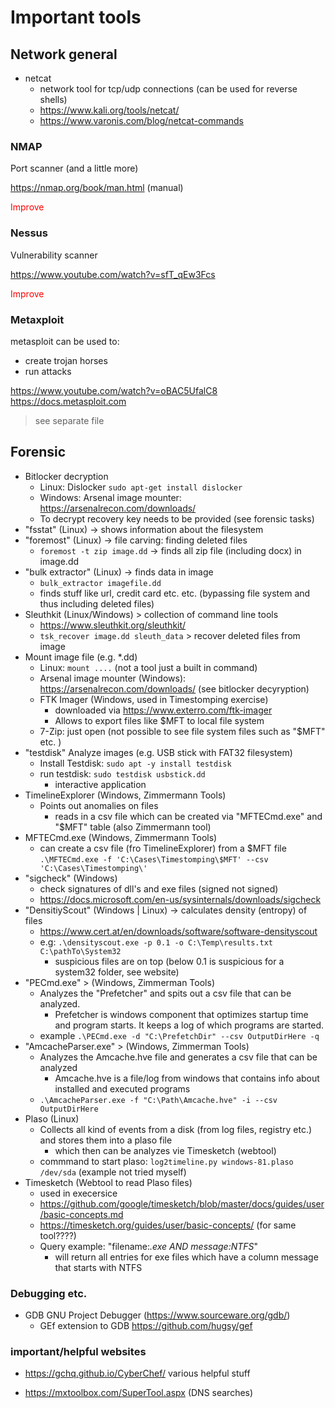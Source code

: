 # Important tools


## Network general
- netcat
    - network tool for tcp/udp connections (can be used for reverse shells)
    - https://www.kali.org/tools/netcat/
    - https://www.varonis.com/blog/netcat-commands 

### NMAP
Port scanner (and a little more)

https://nmap.org/book/man.html (manual)

<span style="color:red">Improve</span>

### Nessus
Vulnerability scanner

https://www.youtube.com/watch?v=sfT_qEw3Fcs


<span style="color:red">Improve</span>

### Metaxploit
metasploit can be used to: 
- create trojan horses
- run attacks

https://www.youtube.com/watch?v=oBAC5UfalC8
https://docs.metasploit.com
> see separate file


## Forensic
- Bitlocker decryption
    - Linux: Dislocker `sudo apt-get install dislocker`
    - Windows: Arsenal image mounter: https://arsenalrecon.com/downloads/ 
    - To decrypt recovery key needs to be provided (see forensic tasks)
- "fsstat" (Linux) -> shows information about the filesystem
- "foremost" (Linux) -> file carving: finding deleted files
    - `foremost -t zip image.dd`  -> finds all zip file (including docx) in image.dd
- "bulk extractor" (Linux) -> finds data in image
    - `bulk_extractor imagefile.dd`
    - finds stuff like url, credit card etc. etc. (bypassing file system and thus including deleted files)
- Sleuthkit (Linux/Windows) > collection of command line tools
    - https://www.sleuthkit.org/sleuthkit/
    -  `tsk_recover image.dd sleuth_data` > recover deleted files from image 
- Mount image file (e.g. *.dd)
    - Linux: `mount ....`  (not a tool just a built in command)
    - Arsenal image mounter (Windows): https://arsenalrecon.com/downloads/  (see bitlocker decyryption)
    - FTK Imager (Windows, used in Timestomping exercise)
        - downloaded via https://www.exterro.com/ftk-imager
        - Allows to export files like $MFT to local file system
    - 7-Zip: just open (not possible to see file system files such as "$MFT" etc. )
- "testdisk" Analyze images (e.g. USB stick with FAT32 filesystem)
    - Install Testdisk: `sudo apt -y install testdisk`
    - run testdisk: `sudo testdisk usbstick.dd`  
        - interactive application
- TimelineExplorer (Windows, Zimmermann Tools)
    - Points out anomalies on files
        - reads in a csv file which can be created via "MFTECmd.exe" and "$MFT" table (also Zimmermann tool)
- MFTECmd.exe  (Windows, Zimmermann Tools)
    - can create a csv file (fro TimelineExplorer) from a $MFT file 
    `.\MFTECmd.exe -f 'C:\Cases\Timestomping\$MFT' --csv 'C:\Cases\Timestomping\'`
- "sigcheck" (Windows)
    - check signatures of dll's and exe files (signed not signed)
    - https://docs.microsoft.com/en-us/sysinternals/downloads/sigcheck
- "DensitiyScout"  (Windows | Linux) -> calculates density (entropy) of files
    - https://www.cert.at/en/downloads/software/software-densityscout
    - e.g: `.\densityscout.exe -p 0.1 -o C:\Temp\results.txt C:\pathTo\System32`
        - suspicious files are on top (below 0.1 is suspicious for a system32 folder, see website)
- "PECmd.exe" > (Windows, Zimmerman Tools)
    - Analyzes the "Prefetcher" and spits out a csv file that can be analyzed. 
        - Prefetcher is windows component that optimizes startup time and program starts. It keeps a log of which programs are started.
    - example `.\PECmd.exe -d "C:\PrefetchDir" --csv OutputDirHere -q`
- "AmcacheParser.exe" > (Windows, Zimmerman Tools)
    - Analyzes the Amcache.hve file and generates a csv file that can be analyzed
        - Amcache.hve is a file/log from windows that contains info about installed and executed programs 
    - `.\AmcacheParser.exe -f "C:\Path\Amcache.hve" -i --csv OutputDirHere`
- Plaso  (Linux)
    - Collects all kind of events from a disk (from log files, registry etc.) and stores them into a plaso file
        - which then can be analyzes vie Timesketch (webtool)
    - commmand to start plaso: `log2timeline.py windows-81.plaso /dev/sda` (example not tried myself)
- Timesketch (Webtool to read Plaso files)
    - used in execersice
    - https://github.com/google/timesketch/blob/master/docs/guides/user/basic-concepts.md
    - https://timesketch.org/guides/user/basic-concepts/ (for same tool????)
    - Query example: "filename:*.exe AND message:NTFS*"
        - will return all entries for exe files which have a column message that starts with NTFS



### Debugging etc.
- GDB GNU Project Debugger (https://www.sourceware.org/gdb/)
    - GEf extension to GDB https://github.com/hugsy/gef  



### important/helpful websites

- https://gchq.github.io/CyberChef/    various helpful stuff

- https://mxtoolbox.com/SuperTool.aspx  (DNS searches)